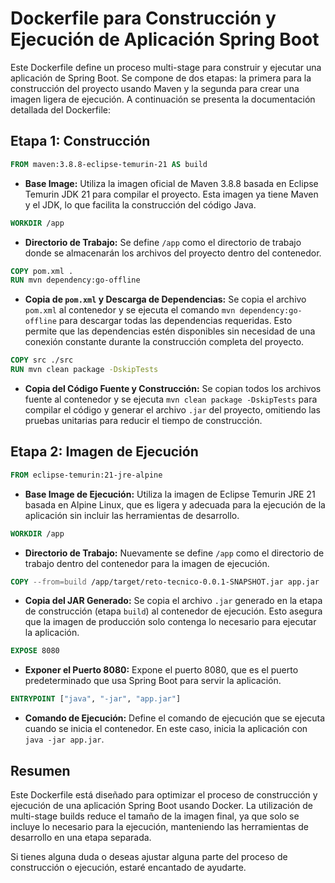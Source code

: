 # Dockerfile para Construcción y Ejecución de Aplicación Spring Boot

Este Dockerfile define un proceso multi-stage para construir y ejecutar una aplicación de Spring Boot. Se compone de dos etapas: la primera para la construcción del proyecto usando Maven y la segunda para crear una imagen ligera de ejecución. A continuación se presenta la documentación detallada del Dockerfile:

## Etapa 1: Construcción

```dockerfile
FROM maven:3.8.8-eclipse-temurin-21 AS build
```
- **Base Image:** Utiliza la imagen oficial de Maven 3.8.8 basada en Eclipse Temurin JDK 21 para compilar el proyecto. Esta imagen ya tiene Maven y el JDK, lo que facilita la construcción del código Java.

```dockerfile
WORKDIR /app
```
- **Directorio de Trabajo:** Se define `/app` como el directorio de trabajo donde se almacenarán los archivos del proyecto dentro del contenedor.

```dockerfile
COPY pom.xml .
RUN mvn dependency:go-offline
```
- **Copia de `pom.xml` y Descarga de Dependencias:** Se copia el archivo `pom.xml` al contenedor y se ejecuta el comando `mvn dependency:go-offline` para descargar todas las dependencias requeridas. Esto permite que las dependencias estén disponibles sin necesidad de una conexión constante durante la construcción completa del proyecto.

```dockerfile
COPY src ./src
RUN mvn clean package -DskipTests
```
- **Copia del Código Fuente y Construcción:** Se copian todos los archivos fuente al contenedor y se ejecuta `mvn clean package -DskipTests` para compilar el código y generar el archivo `.jar` del proyecto, omitiendo las pruebas unitarias para reducir el tiempo de construcción.

## Etapa 2: Imagen de Ejecución

```dockerfile
FROM eclipse-temurin:21-jre-alpine
```
- **Base Image de Ejecución:** Utiliza la imagen de Eclipse Temurin JRE 21 basada en Alpine Linux, que es ligera y adecuada para la ejecución de la aplicación sin incluir las herramientas de desarrollo.

```dockerfile
WORKDIR /app
```
- **Directorio de Trabajo:** Nuevamente se define `/app` como el directorio de trabajo dentro del contenedor para la imagen de ejecución.

```dockerfile
COPY --from=build /app/target/reto-tecnico-0.0.1-SNAPSHOT.jar app.jar
```
- **Copia del JAR Generado:** Se copia el archivo `.jar` generado en la etapa de construcción (etapa `build`) al contenedor de ejecución. Esto asegura que la imagen de producción solo contenga lo necesario para ejecutar la aplicación.

```dockerfile
EXPOSE 8080
```
- **Exponer el Puerto 8080:** Expone el puerto 8080, que es el puerto predeterminado que usa Spring Boot para servir la aplicación.

```dockerfile
ENTRYPOINT ["java", "-jar", "app.jar"]
```
- **Comando de Ejecución:** Define el comando de ejecución que se ejecuta cuando se inicia el contenedor. En este caso, inicia la aplicación con `java -jar app.jar`.

## Resumen
Este Dockerfile está diseñado para optimizar el proceso de construcción y ejecución de una aplicación Spring Boot usando Docker. La utilización de multi-stage builds reduce el tamaño de la imagen final, ya que solo se incluye lo necesario para la ejecución, manteniendo las herramientas de desarrollo en una etapa separada.

Si tienes alguna duda o deseas ajustar alguna parte del proceso de construcción o ejecución, estaré encantado de ayudarte.

